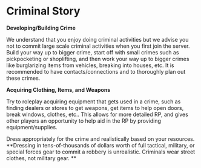 # Criminal Story

**Developing/Building Crime**

We understand that you enjoy doing criminal activities but we advise you not to commit large scale criminal activities when you first join the server. Build your way up to bigger crime, start off with small crimes such as pickpocketing or shoplifting, and then work your way up to bigger crimes like burglarizing items from vehicles, breaking into houses, etc. It is recommended to have contacts/connections and to thoroughly plan out these crimes.

**Acquiring Clothing, Items, and Weapons**

Try to roleplay acquiring equipment that gets used in a crime, such as finding dealers or stores to get weapons, get items to help open doors, break windows, clothes, etc.. This allows for more detailed RP, and gives other players an opportunity to help aid in the RP by providing equipment/supplies.

Dress appropriately for the crime and realistically based on your resources. **Dressing in tens-of-thousands of dollars worth of full tactical, military, or special forces gear to commit a robbery is unrealistic. Criminals wear street clothes, not military gear. **
